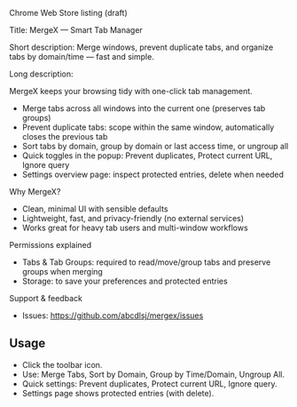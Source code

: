 
Chrome Web Store listing (draft)

Title: MergeX — Smart Tab Manager

Short description: Merge windows, prevent duplicate tabs, and organize tabs by domain/time — fast and simple.

Long description:

MergeX keeps your browsing tidy with one-click tab management.

- Merge tabs across all windows into the current one (preserves tab groups)
- Prevent duplicate tabs: scope within the same window, automatically closes the previous tab
- Sort tabs by domain, group by domain or last access time, or ungroup all
- Quick toggles in the popup: Prevent duplicates, Protect current URL, Ignore query
- Settings overview page: inspect protected entries, delete when needed

Why MergeX?
- Clean, minimal UI with sensible defaults
- Lightweight, fast, and privacy-friendly (no external services)
- Works great for heavy tab users and multi-window workflows

Permissions explained
- Tabs & Tab Groups: required to read/move/group tabs and preserve groups when merging
- Storage: to save your preferences and protected entries

Support & feedback
- Issues: https://github.com/abcdlsj/mergex/issues

## Usage
- Click the toolbar icon.
- Use: Merge Tabs, Sort by Domain, Group by Time/Domain, Ungroup All.
- Quick settings: Prevent duplicates, Protect current URL, Ignore query.
- Settings page shows protected entries (with delete).
